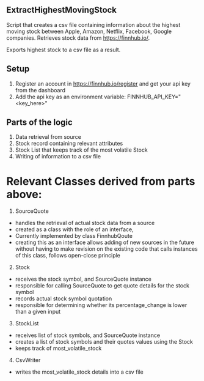 ## ExtractHighestMovingStock

Script that creates a csv file containing information about the highest moving stock between Apple, Amazon, Netflix, Facebook, Google companies.
Retrieves stock data from https://finnhub.io/.

Exports highest stock to a csv file as a result.

## Setup
1. Register an account in https://finnhub.io/register and get your api key from the dashboard
2. Add the api key as an environment variable:
FINNHUB_API_KEY="<key_here>"


## Parts of the logic
1. Data retrieval from source
2. Stock record containing relevant attributes
3. Stock List that keeps track of the most volatile Stock
4. Writing of information to a csv file

# Relevant Classes derived from parts above:
1. SourceQuote 
- handles the retrieval of actual stock data from a source
- created as a class with the role of an interface,
- Currently implemented by class FinnhubQoute
- creating this as an interface allows adding of new sources in the future without having to make revision on the existing code that calls instances of this class, follows open-close principle

2. Stock 
- receives the stock symbol, and SourceQuote instance
- responsible for calling SourceQuote to get quote details for the stock symbol
- records actual stock symbol quotation
- responsible for determining whether its percentage_change is lower than a given input

3. StockList
- receives list of stock symbols, and SourceQuote instance
- creates a list of stock symbols and their quotes values using the Stock
- keeps track of most_volatile_stock

4. CsvWriter
- writes the most_volatile_stock details into a csv file


